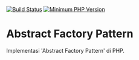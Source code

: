 [![Build Status](https://img.shields.io/travis/kepolu/abstract-factory/master.svg?style=flat-square)](https://travis-ci.org/kepolu/abstract-factory)
[![Minimum PHP Version](https://img.shields.io/badge/php-%3E%3D%205.6-8892BF.svg?style=flat-square)](https://php.net/)

# Abstract Factory Pattern

Implementasi 'Abstract Factory Pattern' di PHP.